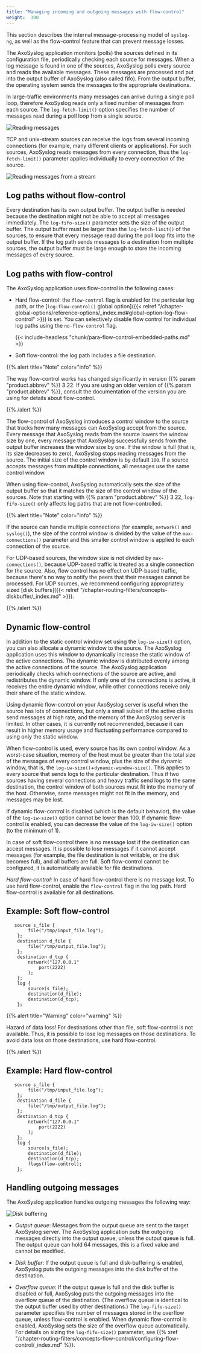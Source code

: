 ```yaml
---
title: "Managing incoming and outgoing messages with flow-control"
weight:  300
---
```

<!-- DISCLAIMER: This file is based on the syslog-ng Open Source Edition documentation https://github.com/balabit/syslog-ng-ose-guides/commit/2f4a52ee61d1ea9ad27cb4f3168b95408fddfdf2 and is used under the terms of The syslog-ng Open Source Edition Documentation License. The file has been modified by Axoflow. -->

This section describes the internal message-processing model of `syslog-ng`, as well as the flow-control feature that can prevent message losses.

The AxoSyslog application monitors (polls) the sources defined in its configuration file, periodically checking each source for messages. When a log message is found in one of the sources, AxoSyslog polls every source and reads the available messages. These messages are processed and put into the output buffer of AxoSyslog (also called fifo). From the output buffer, the operating system sends the messages to the appropriate destinations.

In large-traffic environments many messages can arrive during a single poll loop, therefore AxoSyslog reads only a fixed number of messages from each source. The `log-fetch-limit()` option specifies the number of messages read during a poll loop from a single source.

![Reading messages](fig-syslog-ng-io-01.png)

TCP and unix-stream sources can receive the logs from several incoming connections (for example, many different clients or applications). For such sources, AxoSyslog reads messages from every connection, thus the `log-fetch-limit()` parameter applies individually to every connection of the source.

![Reading messages from a stream](fig-syslog-ng-io-02.png)

## Log paths without flow-control

Every destination has its own output buffer. The output buffer is needed because the destination might not be able to accept all messages immediately. The `log-fifo-size()` parameter sets the size of the output buffer. The output buffer must be larger than the `log-fetch-limit()` of the sources, to ensure that every message read during the poll loop fits into the output buffer. If the log path sends messages to a destination from multiple sources, the output buffer must be large enough to store the incoming messages of every source.



## Log paths with flow-control

The AxoSyslog application uses flow-control in the following cases:

- Hard flow-control: the `flow-control` flag is enabled for the particular log path, or the [`log-flow-control()` global option]({{< relref "/chapter-global-options/reference-options/_index.md#global-option-log-flow-control" >}}) is set. You can selectively disable flow control for individual log paths using the `no-flow-control` flag.

    {{< include-headless "chunk/para-flow-control-embedded-paths.md" >}}

- Soft flow-control: the log path includes a file destination.

{{% alert title="Note" color="info" %}}

The way flow-control works has changed significantly in version {{% param "product.abbrev" %}} 3.22. If you are using an older version of {{% param "product.abbrev" %}}, consult the documentation of the version you are using for details about flow-control.

{{% /alert %}}

The flow-control of AxoSyslog introduces a control window to the source that tracks how many messages can AxoSyslog accept from the source. Every message that AxoSyslog reads from the source lowers the window size by one, every message that AxoSyslog successfully sends from the output buffer increases the window size by one. If the window is full (that is, its size decreases to zero), AxoSyslog stops reading messages from the source. The initial size of the control window is by default `100`. If a source accepts messages from multiple connections, all messages use the same control window.

When using flow-control, AxoSyslog automatically sets the size of the output buffer so that it matches the size of the control window of the sources. Note that starting with {{% param "product.abbrev" %}} 3.22, `log-fifo-size()` only affects log paths that are not flow-controlled.

{{% alert title="Note" color="info" %}}

If the source can handle multiple connections (for example, `network()` and `syslog()`), the size of the control window is divided by the value of the `max-connections()` parameter and this smaller control window is applied to each connection of the source.

For UDP-based sources, the window size is not divided by `max-connections()`, because UDP-based traffic is treated as a single connection for the source. Also, flow control has no effect on UDP-based traffic, because there's no way to notify the peers that their messages cannot be processed. For UDP sources, we recommend configuring appropriately sized [disk buffers]({{< relref "/chapter-routing-filters/concepts-diskbuffer/_index.md" >}}).

{{% /alert %}}


## Dynamic flow-control

In addition to the static control window set using the `log-iw-size()` option, you can also allocate a dynamic window to the source. The AxoSyslog application uses this window to dynamically increase the static window of the active connections. The dynamic window is distributed evenly among the active connections of the source. The AxoSyslog application periodically checks which connections of the source are active, and redistributes the dynamic window. If only one of the connections is active, it receives the entire dynamic window, while other connections receive only their share of the static window.

Using dynamic flow-control on your AxoSyslog server is useful when the source has lots of connections, but only a small subset of the active clients send messages at high rate, and the memory of the AxoSyslog server is limited. In other cases, it is currently not recommended, because it can result in higher memory usage and fluctuating performance compared to using only the static window.

When flow-control is used, every source has its own control window. As a worst-case situation, memory of the host must be greater than the total size of the messages of every control window, plus the size of the dynamic window, that is, the `log-iw-size()`+`dynamic-window-size()`. This applies to every source that sends logs to the particular destination. Thus if two sources having several connections and heavy traffic send logs to the same destination, the control window of both sources must fit into the memory of the host. Otherwise, some messages might not fit in the memory, and messages may be lost.

If dynamic flow-control is disabled (which is the default behavior), the value of the `log-iw-size()` option cannot be lower than 100. If dynamic flow-control is enabled, you can decrease the value of the `log-iw-size()` option (to the minimum of 1).


In case of soft flow-control there is no message lost if the destination can accept messages. It is possible to lose messages if it cannot accept messages (for example, the file destination is not writable, or the disk becomes full), and all buffers are full. Soft flow-control cannot be configured, it is automatically available for file destinations.

*Hard flow-control:* In case of hard flow-control there is no message lost. To use hard flow-control, enable the `flow-control` flag in the log path. Hard flow-control is available for all destinations.


## Example: Soft flow-control

```shell
   source s_file {
        file("/tmp/input_file.log");
    };
    destination d_file {
        file("/tmp/output_file.log");
    };
    destination d_tcp {
        network("127.0.0.1"
            port(2222)
        );
    };
    log {
        source(s_file);
        destination(d_file);
        destination(d_tcp);
    };
```


{{% alert title="Warning" color="warning" %}}

Hazard of data loss! For destinations other than file, soft flow-control is not available. Thus, it is possible to lose log messages on those destinations. To avoid data loss on those destinations, use hard flow-control.

{{% /alert %}}



## Example: Hard flow-control

```shell
   source s_file {
        file("/tmp/input_file.log");
    };
    destination d_file {
        file("/tmp/output_file.log");
    };
    destination d_tcp {
        network("127.0.0.1"
            port(2222)
        );
    };
    log {
        source(s_file);
        destination(d_file);
        destination(d_tcp);
        flags(flow-control);
    };
```



## Handling outgoing messages

The AxoSyslog application handles outgoing messages the following way:

![Disk buffering](/chapter-routing-filters/concepts-diskbuffer/disk-buffer-diagram-normal.png)

  - *Output queue*: Messages from the output queue are sent to the target AxoSyslog server. The AxoSyslog application puts the outgoing messages directly into the output queue, unless the output queue is full. The output queue can hold 64 messages, this is a fixed value and cannot be modified.

  - *Disk buffer*: If the output queue is full and disk-buffering is enabled, AxoSyslog puts the outgoing messages into the disk buffer of the destination.

  - *Overflow queue*: If the output queue is full and the disk buffer is disabled or full, AxoSyslog puts the outgoing messages into the overflow queue of the destination. (The overflow queue is identical to the output buffer used by other destinations.) The `log-fifo-size()` parameter specifies the number of messages stored in the overflow queue, unless flow-control is enabled. When dynamic flow-control is enabled, AxoSyslog sets the size of the overflow queue automatically. For details on sizing the `log-fifo-size()` parameter, see {{% xref "/chapter-routing-filters/concepts-flow-control/configuring-flow-control/_index.md" %}}.

